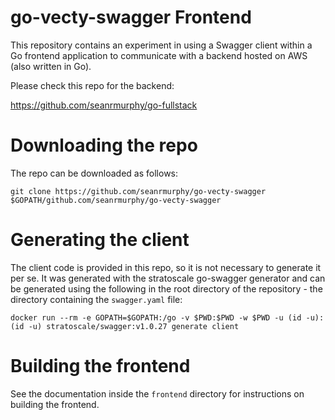 # go-vecty-swagger Frontend

This repository contains an experiment in using a Swagger client within a Go
frontend application to communicate with a backend hosted on AWS (also written
in Go).

Please check this repo for the backend:

https://github.com/seanrmurphy/go-fullstack

# Downloading the repo

The repo can be downloaded as follows:

`git clone https://github.com/seanrmurphy/go-vecty-swagger $GOPATH/github.com/seanrmurphy/go-vecty-swagger`

# Generating the client

The client code is provided in this repo, so it is not necessary to generate it per
se. It was generated with the stratoscale go-swagger generator and can be generated
using the following in the root directory of the repository - the directory containing
the `swagger.yaml` file:

`docker run --rm -e GOPATH=$GOPATH:/go -v $PWD:$PWD -w $PWD -u (id -u):(id -u) stratoscale/swagger:v1.0.27 generate client`

# Building the frontend

See the documentation inside the `frontend` directory for instructions on building
the frontend.





